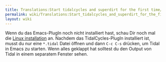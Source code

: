 ```yaml
---
title: Translations:Start tidalcycles and superdirt for the first time/34/de
permalink: wiki/Translations:Start_tidalcycles_and_superdirt_for_the_first_time/34/de/
layout: wiki
---
```


Wenn du das Emacs-PlugIn noch nicht installiert hast, schau Dir noch mal
die [Linux installation](/wiki/Linux_installation "wikilink") an. Nachdem das
TidalCycles-PlugIn installiert ist, musst du nur eine `*.tidal` Datei
öffnen und dann `C-c C-s` drücken, um Tidal in Emacs zu starten. Wenn
alles geklappt hat solltest du den Output von Tidal in einem separatem
Fenster sehen.
